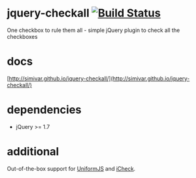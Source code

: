 # jquery-checkall [![Build Status](https://travis-ci.org/simivar/jquery-checkall.svg?branch=master)](https://travis-ci.org/simivar/jquery-checkall)
One checkbox to rule them all - simple jQuery plugin to check all the checkboxes

# docs
[http://simivar.github.io/jquery-checkall/](http://simivar.github.io/jquery-checkall/)

# dependencies
* jQuery >= 1.7

# additional
Out-of-the-box support for [UniformJS](https://github.com/pixelmatrix/uniform) and [iCheck](https://github.com/fronteed/icheck).
